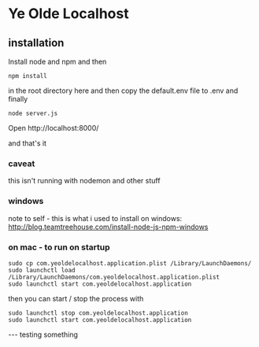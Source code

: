 # Ye Olde Localhost

## installation
Install node and npm and then
```
npm install
```
in the root directory here and then copy the default.env file to .env and finally
```
node server.js
```

Open http://localhost:8000/

and that's it

### caveat
this isn't running with nodemon and other stuff

### windows
note to self - this is what i used to install on windows: http://blog.teamtreehouse.com/install-node-js-npm-windows

### on mac - to run on startup
```
sudo cp com.yeoldelocalhost.application.plist /Library/LaunchDaemons/
sudo launchctl load /Library/LaunchDaemons/com.yeoldelocalhost.application.plist
sudo launchctl start com.yeoldelocalhost.application
```
then you can start / stop the process with
```
sudo launchctl stop com.yeoldelocalhost.application
sudo launchctl start com.yeoldelocalhost.application
```

--- testing something

